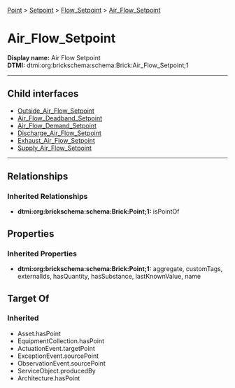 [Point](../../../Point.md) > [Setpoint](../../Setpoint.md) > [Flow_Setpoint](../Flow_Setpoint.md) > [Air_Flow_Setpoint](#)
# Air_Flow_Setpoint

**Display name:** Air Flow Setpoint<br />
**DTMI:** dtmi:org:brickschema:schema:Brick:Air_Flow_Setpoint;1

---


## Child interfaces
* [Outside_Air_Flow_Setpoint](Outside_Air_Flow_Setpoint.md)
* [Air_Flow_Deadband_Setpoint](Air_Flow_Deadband_Setpoint/Air_Flow_Deadband_Setpoint.md)
* [Air_Flow_Demand_Setpoint](Air_Flow_Demand_Setpoint/Air_Flow_Demand_Setpoint.md)
* [Discharge_Air_Flow_Setpoint](Discharge_Air_Flow_Setpoint/Discharge_Air_Flow_Setpoint.md)
* [Exhaust_Air_Flow_Setpoint](Exhaust_Air_Flow_Setpoint/Exhaust_Air_Flow_Setpoint.md)
* [Supply_Air_Flow_Setpoint](Supply_Air_Flow_Setpoint/Supply_Air_Flow_Setpoint.md)

---
## Relationships
### Inherited Relationships
* **dtmi:org:brickschema:schema:Brick:Point;1:** isPointOf
## Properties
### Inherited Properties
* **dtmi:org:brickschema:schema:Brick:Point;1:** aggregate, customTags, externalIds, hasQuantity, hasSubstance, lastKnownValue, name
## Target Of
### Inherited
* Asset.hasPoint
* EquipmentCollection.hasPoint
* ActuationEvent.targetPoint
* ExceptionEvent.sourcePoint
* ObservationEvent.sourcePoint
* ServiceObject.producedBy
* Architecture.hasPoint
